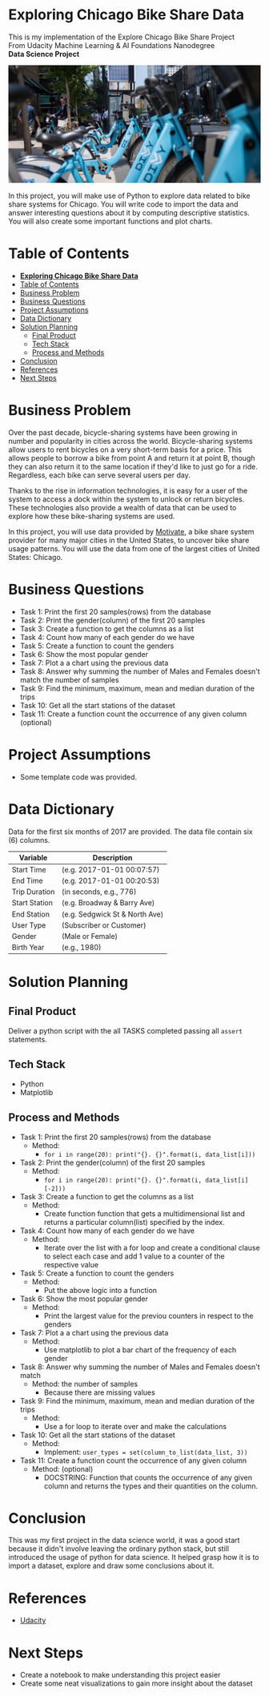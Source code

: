 # **Exploring Chicago Bike Share Data**
This is my implementation of the Explore Chicago Bike Share Project<br/>
From Udacity Machine Learning & AI Foundations Nanodegree<br/>
**Data Science Project**

![jpg](imgs/img1.jpg)

In this project, you will make use of Python to explore data related to bike share systems for Chicago. You will write code to import the data and answer interesting questions about it by computing descriptive statistics. You will also create some important functions and plot charts.

# Table of Contents
- [**Exploring Chicago Bike Share Data**](#exploring-chicago-bike-share-data)
- [Table of Contents](#table-of-contents)
- [Business Problem](#business-problem)
- [Business Questions](#business-questions)
- [Project Assumptions](#project-assumptions)
- [Data Dictionary](#data-dictionary)
- [Solution Planning](#solution-planning)
  - [Final Product](#final-product)
  - [Tech Stack](#tech-stack)
  - [Process and Methods](#process-and-methods)
- [Conclusion](#conclusion)
- [References](#references)
- [Next Steps](#next-steps)

# Business Problem
Over the past decade, bicycle-sharing systems have been growing in number and popularity in cities across the world. Bicycle-sharing systems allow users to rent bicycles on a very short-term basis for a price. This allows people to borrow a bike from point A and return it at point B, though they can also return it to the same location if they'd like to just go for a ride. Regardless, each bike can serve several users per day.

Thanks to the rise in information technologies, it is easy for a user of the system to access a dock within the system to unlock or return bicycles. These technologies also provide a wealth of data that can be used to explore how these bike-sharing systems are used.

In this project, you will use data provided by [Motivate](https://www.motivateco.com/), a bike share system provider for many major cities in the United States, to uncover bike share usage patterns. You will use the data from one of the largest cities of United States: Chicago.

# Business Questions
* Task 1: Print the first 20 samples(rows) from the database
* Task 2: Print the gender(column) of the first 20 samples
* Task 3: Create a function to get the columns as a list
* Task 4: Count how many of each gender do we have
* Task 5: Create a function to count the genders
* Task 6: Show the most popular gender
* Task 7: Plot a a chart using the previous data
* Task 8: Answer why summing the number of Males and Females doesn't match the number of samples
* Task 9: Find the minimum, maximum, mean and median duration of the trips
* Task 10: Get all the start stations of the dataset
* Task 11: Create a function count the occurrence of any given column (optional)

# Project Assumptions
* Some template code was provided.

# Data Dictionary
Data for the first six months of 2017 are provided. The data file contain six (6) columns.

Variable | Description
--- | ---
Start Time |  (e.g. 2017-01-01 00:07:57)
End Time |  (e.g. 2017-01-01 00:20:53)
Trip Duration |  (in seconds, e.g., 776)
Start Station |  (e.g. Broadway & Barry Ave)
End Station |  (e.g. Sedgwick St & North Ave)
User Type |  (Subscriber or Customer)
Gender | (Male or Female)
Birth Year |  (e.g., 1980)

# Solution Planning
## Final Product
Deliver a python script with the all TASKS completed passing all `assert` statements.

## Tech Stack
* Python
* Matplotlib

## Process and Methods
* Task 1: Print the first 20 samples(rows) from the database
    * Method: 
        - `for i in range(20): print("{}. {}".format(i, data_list[i]))`
* Task 2: Print the gender(column) of the first 20 samples
    * Method: 
        - `for i in range(20): print("{}. {}".format(i, data_list[i][-2]))`
* Task 3: Create a function to get the columns as a list
    * Method: 
        - Create function function that gets a multidimensional list and returns a particular column(list) specified by the index.
* Task 4: Count how many of each gender do we have
    * Method: 
        - Iterate over the list with a for loop and create a conditional clause to select each case and add 1 value to a counter of the respective value
* Task 5: Create a function to count the genders
    * Method: 
        - Put the above logic into a function
* Task 6: Show the most popular gender
    * Method: 
        - Print the largest value for the previou counters in respect to the genders
* Task 7: Plot a a chart using the previous data
    * Method: 
        - Use matplotlib to plot a bar chart of the frequency of each gender
* Task 8: Answer why summing the number of Males and Females doesn't match 
    * Method: the number of samples
        - Because there are missing values
* Task 9: Find the minimum, maximum, mean and median duration of the trips
    * Method: 
        - Use a for loop to iterate over and make the calculations
* Task 10: Get all the start stations of the dataset
    * Method: 
        - Implement: `user_types = set(column_to_list(data_list, 3))`
* Task 11: Create a function count the occurrence of any given column 
    * Method: (optional)
        - DOCSTRING: Function that counts the occurrence of any given column and returns the types and their quantities on the column.

# Conclusion
This was my first project in the data science world, it was a good start because it didn't involve leaving the ordinary python stack, but still introduced the usage of python for data science. It helped grasp how it is to import a dataset, explore and draw some conclusions about it.

# References
- [Udacity](https://www.udacity.com)

# Next Steps
- Create a notebook to make understanding this project easier
- Create some neat visualizations to gain more insight about the dataset
